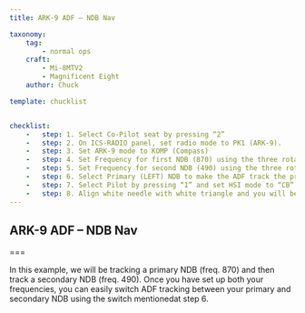 ```yaml
---
title: ARK-9 ADF – NDB Nav

taxonomy:
    tag:
        - normal ops
    craft:
        - Mi-8MTV2
        - Magnificent Eight
    author: Chuck

template: chucklist


checklist:
    -   step: 1. Select Co-Pilot seat by pressing “2” 
    -   step: 2. On ICS-RADIO panel, set radio mode to PK1 (ARK-9). 
    -   step: 3. Set ARK-9 mode to KOMP (Compass) 
    -   step: 4. Set Frequency for first NDB (870) using the three rotaries for primary NDB. Fine tune in order to get a good signal strength. 
    -   step: 5. Set Frequency for second NDB (490) using the three rotaries for secondary NDB. Fine tune in order to get a good signal strength. 
    -   step: 6. Select Primary (LEFT) NDB to make the ADF track the primary NDB or Secondary (RIGHT) to track the Secondary NDB. 
    -   step: 7. Select Pilot by pressing “1” and set HSI mode to “CB” (ARK-9) 
    -   step: 8. Align white needle with white triangle and you will be heading towards the selected NDB.
---
```


## ARK-9 ADF – NDB Nav

===
 
In this example, we will be tracking a primary NDB (freq. 870) and then track a secondary NDB (freq. 490). Once you have set up both your frequencies, you can easily switch ADF tracking between your primary and secondary NDB using the switch mentionedat step 6.
